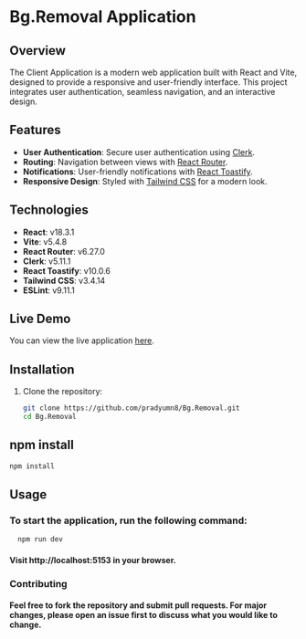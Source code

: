 # Bg.Removal Application

## Overview
The Client Application is a modern web application built with React and Vite, designed to provide a responsive and user-friendly interface. This project integrates user authentication, seamless navigation, and an interactive design.

## Features
- **User Authentication**: Secure user authentication using [Clerk](https://clerk.dev/).
- **Routing**: Navigation between views with [React Router](https://reactrouter.com/).
- **Notifications**: User-friendly notifications with [React Toastify](https://fkhadra.github.io/react-toastify/).
- **Responsive Design**: Styled with [Tailwind CSS](https://tailwindcss.com/) for a modern look.

## Technologies
- **React**: v18.3.1
- **Vite**: v5.4.8
- **React Router**: v6.27.0
- **Clerk**: v5.11.1
- **React Toastify**: v10.0.6
- **Tailwind CSS**: v3.4.14
- **ESLint**: v9.11.1

## Live Demo
You can view the live application [here](https://bgc-removal.netlify.app/).

## Installation
1. Clone the repository:
   ```bash
   git clone https://github.com/pradyumn8/Bg.Removal.git
   cd Bg.Removal
    ```
## npm install
   ```bash
   npm install
   ```
## Usage
### To start the application, run the following command:
 ```bash
   npm run dev
 ```
#### Visit http://localhost:5153 in your browser.

### Contributing
#### Feel free to fork the repository and submit pull requests. For major changes, please open an issue first to discuss what you would like to change.
